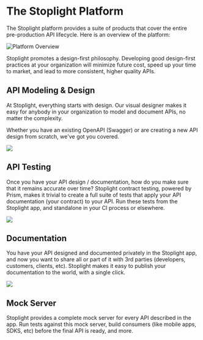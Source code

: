# The Stoplight Platform 
The Stoplight platform provides a suite of products that cover the entire pre-production API lifecycle. Here is an overview of the platform:

![Platform Overview](https://github.com/stoplightio/docs/blob/develop/assets/images/platform-overview.png?raw=true) 

Stoplight promotes a design-first philosophy. Developing good design-first practices at your organization will minimize future cost, speed up your time to market, and lead to more consistent, higher quality APIs.

## API Modeling & Design
At Stoplight, everything starts with design. Our visual designer makes it easy for anybody in your organization to model and document APIs, no matter the complexity.

Whether you have an existing OpenAPI (Swagger) or are creating a new API design from scratch, we've got you covered.

![](../../assets/images/modeling-editor.png)

## API Testing
Once you have your API design / documentation, how do you make sure that it remains accurate over time? Stoplight contract testing, powered by Prism, makes it trivial to create a full suite of tests that apply your API documentation (your contract) to your API. Run these tests from the Stoplight app, and standalone in your CI process or elsewhere.

![](../../assets/images/scenarios-editor.png)

## Documentation 

You have your API designed and documented privately in the Stoplight app, and now you want to share all or part of it with 3rd parties (developers, customers, clients, etc). Stoplight makes it easy to publish your documentation to the world, with a single click.


![](../../assets/images/HubsPreview.png)

## Mock Server
Stoplight provides a complete mock server for every API described in the app. Run tests against this mock server, build consumers (like mobile apps, SDKS, etc) before the final API is ready, and more.

